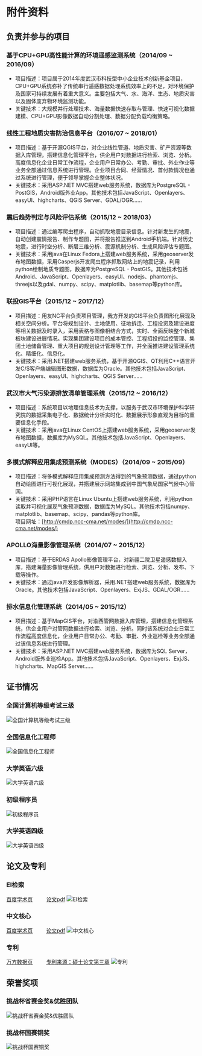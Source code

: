 # 附件资料

## 负责并参与的项目

### 基于CPU+GPU高性能计算的环境遥感监测系统（2014/09 ~ 2016/09） 
 - 项目描述：项目属于2014年度武汉市科技型中小企业技术创新基金项目，CPU+GPU系统弥补了传统串行遥感数据处理系统效率上的不足，对环境保护及国家可持续发展有着重大意义。主要包括大气、水、海洋、生态、地质灾害以及固体废弃物环境监测功能。
 - 关键技术：大规模并行处理技术、海量数据快速存取与管理、快速可视化数据建模、CPU+GPU影像数据自动分割处理、数据分配负载均衡策略。

### 线性工程地质灾害防治信息平台（2016/07 ~ 2018/01）
 - 项目描述：基于开源QGIS平台，对企业线性管道、地质灾害、矿产资源等数据入库管理，搭建信息化管理平台，供企用户对数据进行检索、浏览、分析。高度信息化企业日常工作流程，企业用户日常办公、考勤、审批、外业作业等业务全部通过信息系统进行管理。企业项目合同、经营情况、首付款情况也通过系统进行管理，便于领导掌握企业整体状况。
 - 关键技术：采用ASP.NET MVC搭建web服务系统，数据库为PostgreSQL - PostGIS，Android版外业App。其他技术包括JavaScript、Openlayers、easyUI、highcharts、QGIS Server、GDAL/OGR……   

### 震后趋势判定与风险评估系统（2015/12 ~ 2018/03）
 - 项目描述：通过编写爬虫程序，自动抓取地震目录信息。针对新发生的地震，自动创建震情报告、制作专题图，并将报告推送到Android手机端。针对历史地震，进行时空分析、断层三维分析、震源机制分析、生成风险评估专题图。
 - 关键技术：采用java在Linux Fedora上搭建web服务系统，采用geoserver发布地图数据，采用Casperjs开发爬虫程序抓取网站上的地震记录，利用python绘制地质专题图，数据库为PostgreSQL - PostGIS。其他技术包括Android、JavaScript、Openlayers、easyUI、nodejs、phantomjs、threejs以及gdal、numpy、scipy、matplotlib、basemap等python库。 

### 联投GIS平台（2015/12 ~ 2017/12）
 - 项目描述：用友NC平台负责项目管理，我方开发的GIS平台负责图形化展现及相关空间分析。平台将规划设计、土地使用、征地拆迁、工程投资及建设进度等相关数据及时录入，采用表格与图像相结合方式，实时、全面反映整个新城板块建设进展情况。实现集团建设项目的成本管控、工程招投的监控管理、集团土地储备管理、重大项目的规划设计管理等工作，并全面推进建设管理系统化、精细化、信息化。
 - 关键技术：采用.NET搭建web服务系统，基于开源QGIS、QT利用C++语言开发C/S客户端编辑图形数据，数据库为Oracle。其他技术包括JavaScript、Openlayers、easyUI、highcharts、QGIS Server……

### 武汉市大气污染源排放清单管理系统（2015/12 ~ 2016/12）
 - 项目描述：系统项目以地理信息技术为支撑，以服务于武汉市环境保护科学研究院的数据采集电子化、数据统计分析实时化、数据展示形象直观为目标的重要信息化手段。
 - 关键技术：采用java在Linux CentOS上搭建web服务系统，采用geoserver发布地图数据，数据库为MySQL。其他技术包括JavaScript、Openlayers、easyUI等。

### 多模式解释应用集成预测系统（MODES）（2014/09 ~ 2015/09）
 - 项目描述：将多模式解释应用集成预测方法得到的气象预测数据，通过python自动绘图进行可视化展现，并搭建展示网站集成到中国气象局国家气候中心管网。
 - 关键技术：采用PHP语言在Linux Ubuntu上搭建web服务系统，利用python读取并可视化展现气象预测数据，数据库为MySQL。其他技术包括numpy、matplotlib、basemap、scipy、pandas等python库。<br>项目网址：[http://cmdp.ncc-cma.net/modes/](http://cmdp.ncc-cma.net/modes/)

### APOLLO海量影像管理系统（2014/07 ~ 2015/12）
 - 项目描述：基于ERDAS Apollo影像管理平台，对新疆二院卫星遥感数据入库，搭建海量影像管理系统，供用户对数据进行检索、浏览、分析、发布、下载等操作。
 - 关键技术：通过java开发影像解析器，采用.NET搭建web服务系统，数据库为Oracle。其他技术包括JavaScript、Openlayers、ExjJS、GDAL/OGR……

### 排水信息化管理系统（2014/05 ~ 2015/12）
 - 项目描述：基于MapGIS平台，对渝西管网数据入库管理，搭建信息化管理系统，供企业用户对管网数据进行检索、浏览、分析。同时该系统对企业日常工作流程高度信息化，企业用户日常办公、考勤、审批、外业巡检等业务全部通过该信息系统进行管理。
 - 关键技术：采用ASP.NET MVC搭建web服务系统，数据库为SQL Server，Android版外业巡检App。其他技术包括JavaScript、Openlayers、ExjJS、highcharts、MapGIS Server……

## 证书情况

### 全国计算机等级考试三级
![全国计算机等级考试三级](certificates/全国计算机等级考试三级.png)

### 全国信息化工程师
![全国信息化工程师](certificates/全国信息化工程师.jpg)

### 大学英语六级
![大学英语六级](certificates/大学英语六级.jpg)

### 初级程序员
![初级程序员](certificates/初级程序员.jpg)

### 大学英语四级
![大学英语四级](certificates/大学英语四级.jpg)

## 论文及专利

### EI检索
[百度学术页](http://xueshu.baidu.com/s?wd=paperuri%3A%28ad8a5a65a5312ddf4a1c9e5006330d6d%29&filter=sc_long_sign&sc_ks_para=q%3DImpact%20analysis%20of%20different%20spatial%20resolution%20DEM%20on%20object-oriented%20landslide%20extraction%20from%20high%20resolution%20remote%20sensing%20images&sc_us=10021676106101439353&tn=SE_baiduxueshu_c1gjeupa&ie=utf-8) &emsp;&emsp; [论文pdf](papers/EI检索.pdf)
![EI检索](papers/EI检索.jpg)

### 中文核心
[百度学术页](http://xueshu.baidu.com/s?wd=paperuri%3A(eb3f1fb2c0028fb40e29f469a3f58db2)&filter=sc_long_sign&tn=SE_baiduxueshu_c1gjeupa&ie=utf-8&sc_ks_para=q%3D%E9%9D%A2%E5%90%91%E5%AF%B9%E8%B1%A1%E6%BB%91%E5%9D%A1%E4%BF%A1%E6%81%AF%E6%8F%90%E5%8F%96%E4%B8%ADDEM%E7%A9%BA%E9%97%B4%E5%88%86%E8%BE%A8%E7%8E%87%E5%BD%B1%E5%93%8D%E5%88%86%E6%9E%90) &emsp;&emsp; [论文pdf](papers/中文核心.pdf)
![中文核心](papers/中文核心.jpg)

### 专利
[万方数据页](http://www.wanfangdata.com.cn/details/detail.do?_type=patent&id=CN201410478027.1) &emsp;&emsp; [专利来源：硕士论文第三章](papers/硕士论文-面向对象遥感滑坡信息提取技术研究.pdf)
![专利](papers/专利-多尺度参数优化.jpg)

## 荣誉奖项

### 挑战杯省赛金奖&优胜团队
![挑战杯省赛金奖&优胜团队](awards/挑战杯省赛金奖&优胜团队.jpg)

### 挑战杯国赛铜奖
![挑战杯国赛铜奖](awards/挑战杯国赛铜奖.jpg)
